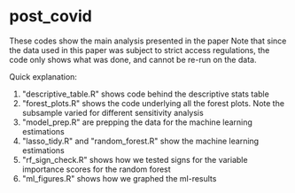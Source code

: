 # post_covid
These codes show the main analysis presented in the paper
Note that since the data used in this paper was subject to strict access regulations, the code only shows 
what was done, and cannot be re-run on the data.

Quick explanation: 
1. "descriptive_table.R" shows code behind the descriptive stats table
2. "forest_plots.R" shows the code underlying all the forest plots. Note the subsample varied for different sensitivity analysis
3. "model_prep.R" are prepping the data for the machine learning estimations
4. "lasso_tidy.R" and "random_forest.R" show the machine learning estimations
5. "rf_sign_check.R" shows how we tested signs for the variable importance scores for the random forest
6. "ml_figures.R" shows how we graphed the ml-results
